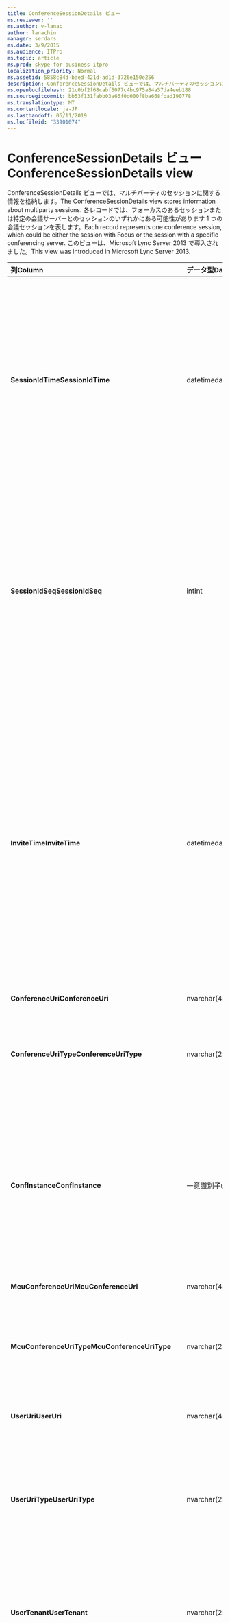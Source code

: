 ```yaml
---
title: ConferenceSessionDetails ビュー
ms.reviewer: ''
ms.author: v-lanac
author: lanachin
manager: serdars
ms.date: 3/9/2015
ms.audience: ITPro
ms.topic: article
ms.prod: skype-for-business-itpro
localization_priority: Normal
ms.assetid: 5858c84d-baed-421d-ad1d-3726e150e256
description: ConferenceSessionDetails ビューでは、マルチパーティのセッションに関する情報を格納します。 各レコードでは、フォーカスのあるセッションまたは特定の会議サーバーとのセッションのいずれかにある可能性があります 1 つの会議セッションを表します。 このビューは、Microsoft Lync Server 2013 で導入されました。
ms.openlocfilehash: 21c0bf2f68cabf5077c4bc975a84a57da4eeb188
ms.sourcegitcommit: bb53f131fabb03a66f0d000f8ba668fbad190778
ms.translationtype: MT
ms.contentlocale: ja-JP
ms.lasthandoff: 05/11/2019
ms.locfileid: "33901074"
---
```

# <a name="conferencesessiondetails-view"></a><span data-ttu-id="df42a-105">ConferenceSessionDetails ビュー</span><span class="sxs-lookup"><span data-stu-id="df42a-105">ConferenceSessionDetails view</span></span>
 
<span data-ttu-id="df42a-106">ConferenceSessionDetails ビューでは、マルチパーティのセッションに関する情報を格納します。</span><span class="sxs-lookup"><span data-stu-id="df42a-106">The ConferenceSessionDetails view stores information about multiparty sessions.</span></span> <span data-ttu-id="df42a-107">各レコードでは、フォーカスのあるセッションまたは特定の会議サーバーとのセッションのいずれかにある可能性があります 1 つの会議セッションを表します。</span><span class="sxs-lookup"><span data-stu-id="df42a-107">Each record represents one conference session, which could be either the session with Focus or the session with a specific conferencing server.</span></span> <span data-ttu-id="df42a-108">このビューは、Microsoft Lync Server 2013 で導入されました。</span><span class="sxs-lookup"><span data-stu-id="df42a-108">This view was introduced in Microsoft Lync Server 2013.</span></span>
  
|<span data-ttu-id="df42a-109">**列**</span><span class="sxs-lookup"><span data-stu-id="df42a-109">**Column**</span></span>|<span data-ttu-id="df42a-110">**データ型**</span><span class="sxs-lookup"><span data-stu-id="df42a-110">**Data Type**</span></span>|<span data-ttu-id="df42a-111">**詳細**</span><span class="sxs-lookup"><span data-stu-id="df42a-111">**Details**</span></span>|
|:-----|:-----|:-----|
|<span data-ttu-id="df42a-112">**SessionIdTime**</span><span class="sxs-lookup"><span data-stu-id="df42a-112">**SessionIdTime**</span></span> <br/> |<span data-ttu-id="df42a-113">datetime</span><span class="sxs-lookup"><span data-stu-id="df42a-113">datetime</span></span>  <br/> |<span data-ttu-id="df42a-114">セッションの要求の時間です。</span><span class="sxs-lookup"><span data-stu-id="df42a-114">Time of session request.</span></span> <span data-ttu-id="df42a-115">セッションを一意に識別するのには SessionIdSeq と組み合わせてを使用します。</span><span class="sxs-lookup"><span data-stu-id="df42a-115">Used in conjunction with SessionIdSeq to uniquely identify a session.</span></span> <span data-ttu-id="df42a-116">[Skype のビジネス サーバー 2015 のテーブル」ダイアログ ボックス](dialogs.md)の詳細についてを参照してください。</span><span class="sxs-lookup"><span data-stu-id="df42a-116">See the [Dialogs table in Skype for Business Server 2015](dialogs.md) for more information.</span></span> <br/> |
|<span data-ttu-id="df42a-117">**SessionIdSeq**</span><span class="sxs-lookup"><span data-stu-id="df42a-117">**SessionIdSeq**</span></span> <br/> |<span data-ttu-id="df42a-118">int</span><span class="sxs-lookup"><span data-stu-id="df42a-118">int</span></span>  <br/> |<span data-ttu-id="df42a-119">セッションを識別する ID 番号。</span><span class="sxs-lookup"><span data-stu-id="df42a-119">ID number to identify the session.</span></span> <span data-ttu-id="df42a-120">セッションを一意に識別するのには SessionIdTime と組み合わせてを使用します。</span><span class="sxs-lookup"><span data-stu-id="df42a-120">Used in conjunction with SessionIdTime to uniquely identify a session.</span></span> <span data-ttu-id="df42a-121">[Skype のビジネス サーバー 2015 のテーブル」ダイアログ ボックス](dialogs.md)の詳細についてを参照してください。</span><span class="sxs-lookup"><span data-stu-id="df42a-121">See the [Dialogs table in Skype for Business Server 2015](dialogs.md) for more information.</span></span> <br/> |
|<span data-ttu-id="df42a-122">**InviteTime**</span><span class="sxs-lookup"><span data-stu-id="df42a-122">**InviteTime**</span></span> <br/> |<span data-ttu-id="df42a-123">datetime</span><span class="sxs-lookup"><span data-stu-id="df42a-123">datetime</span></span>  <br/> |<span data-ttu-id="df42a-124">最初の INVITE 要求の時間です。</span><span class="sxs-lookup"><span data-stu-id="df42a-124">Time of the first INVITE request.</span></span> <span data-ttu-id="df42a-125">このフィールドは通常、セッションの初期の INVITE メッセージから生成されたデータが設定されます。</span><span class="sxs-lookup"><span data-stu-id="df42a-125">This field is typically populated by data generated from the initial INVITE message in the session.</span></span> <span data-ttu-id="df42a-126">招待メッセージが表示されない場合は、日付と時刻の最初の関連する SIP メッセージ (BYE、[キャンセル]、メッセージ、または情報) を持つフィールドが設定されます。</span><span class="sxs-lookup"><span data-stu-id="df42a-126">If there is no INVITE message then the field is populated with the date and time of the first relevant SIP message (BYE, CANCEL, MESSAGE, or INFO).</span></span>  <br/> |
|<span data-ttu-id="df42a-127">**ConferenceUri**</span><span class="sxs-lookup"><span data-stu-id="df42a-127">**ConferenceUri**</span></span> <br/> |<span data-ttu-id="df42a-128">nvarchar(450)</span><span class="sxs-lookup"><span data-stu-id="df42a-128">nvarchar(450)</span></span>  <br/> |<span data-ttu-id="df42a-129">会議の URI。</span><span class="sxs-lookup"><span data-stu-id="df42a-129">URI of the conference.</span></span>  <br/> |
|<span data-ttu-id="df42a-130">**ConferenceUriType**</span><span class="sxs-lookup"><span data-stu-id="df42a-130">**ConferenceUriType**</span></span> <br/> |<span data-ttu-id="df42a-131">nvarchar(256)</span><span class="sxs-lookup"><span data-stu-id="df42a-131">nvarchar(256)</span></span>  <br/> |<span data-ttu-id="df42a-132">電話会議 URI の種類。</span><span class="sxs-lookup"><span data-stu-id="df42a-132">Type of conference URI.</span></span> <span data-ttu-id="df42a-133">詳細については、 [UriTypes テーブル](uritypes.md)を参照してください。</span><span class="sxs-lookup"><span data-stu-id="df42a-133">See the [UriTypes table](uritypes.md) for more information.</span></span> <br/> |
|<span data-ttu-id="df42a-134">**ConfInstance**</span><span class="sxs-lookup"><span data-stu-id="df42a-134">**ConfInstance**</span></span> <br/> |<span data-ttu-id="df42a-135">一意識別子</span><span class="sxs-lookup"><span data-stu-id="df42a-135">uniqueidentifier</span></span>  <br/> |<span data-ttu-id="df42a-136">定期的な会議のインスタンスを区別する識別子です。</span><span class="sxs-lookup"><span data-stu-id="df42a-136">Identifier that differentiates between instances of recurring conferences.</span></span> <span data-ttu-id="df42a-137">各定期的な会議のインスタンスには、別の ConfInstance 値が同じ ConferenceURI があります。</span><span class="sxs-lookup"><span data-stu-id="df42a-137">Each recurring conference instance has the same ConferenceURI but a different ConfInstance value.</span></span>  <br/> |
|<span data-ttu-id="df42a-138">**McuConferenceUri**</span><span class="sxs-lookup"><span data-stu-id="df42a-138">**McuConferenceUri**</span></span> <br/> |<span data-ttu-id="df42a-139">nvarchar(450)</span><span class="sxs-lookup"><span data-stu-id="df42a-139">nvarchar(450)</span></span>  <br/> |<span data-ttu-id="df42a-140">会議サーバーの URI。</span><span class="sxs-lookup"><span data-stu-id="df42a-140">URI of the conferencing server.</span></span>  <br/> |
|<span data-ttu-id="df42a-141">**McuConferenceUriType**</span><span class="sxs-lookup"><span data-stu-id="df42a-141">**McuConferenceUriType**</span></span> <br/> |<span data-ttu-id="df42a-142">nvarchar(256)</span><span class="sxs-lookup"><span data-stu-id="df42a-142">nvarchar(256)</span></span>  <br/> |<span data-ttu-id="df42a-143">会議サーバーの URI の種類です。</span><span class="sxs-lookup"><span data-stu-id="df42a-143">Type of conferencing server URI.</span></span> <span data-ttu-id="df42a-144">詳細については、 [UriTypes テーブル](uritypes.md)を参照してください。</span><span class="sxs-lookup"><span data-stu-id="df42a-144">See the [UriTypes table](uritypes.md) for more information.</span></span> <br/> |
|<span data-ttu-id="df42a-145">**UserUri**</span><span class="sxs-lookup"><span data-stu-id="df42a-145">**UserUri**</span></span> <br/> |<span data-ttu-id="df42a-146">nvarchar(450)</span><span class="sxs-lookup"><span data-stu-id="df42a-146">nvarchar(450)</span></span>  <br/> |<span data-ttu-id="df42a-147">セッションに関連するユーザーの URI。</span><span class="sxs-lookup"><span data-stu-id="df42a-147">URI of the user involved in the session.</span></span>  <br/> |
|<span data-ttu-id="df42a-148">**UserUriType**</span><span class="sxs-lookup"><span data-stu-id="df42a-148">**UserUriType**</span></span> <br/> |<span data-ttu-id="df42a-149">nvarchar(256)</span><span class="sxs-lookup"><span data-stu-id="df42a-149">nvarchar(256)</span></span>  <br/> |<span data-ttu-id="df42a-150">セッションの一部であったが、ユーザーの URI の種類です。</span><span class="sxs-lookup"><span data-stu-id="df42a-150">Type of URI of the user whose was part of the session.</span></span> <span data-ttu-id="df42a-151">詳細については、 [UriTypes テーブル](uritypes.md)を参照してください。</span><span class="sxs-lookup"><span data-stu-id="df42a-151">See the [UriTypes table](uritypes.md) for more information.</span></span> <br/> |
|<span data-ttu-id="df42a-152">**UserTenant**</span><span class="sxs-lookup"><span data-stu-id="df42a-152">**UserTenant**</span></span> <br/> |<span data-ttu-id="df42a-153">nvarchar(256)</span><span class="sxs-lookup"><span data-stu-id="df42a-153">nvarchar(256)</span></span>  <br/> |<span data-ttu-id="df42a-154">セッションの一部であったが、ユーザーのテナントです。</span><span class="sxs-lookup"><span data-stu-id="df42a-154">Tenant of the user whose was part of the session.</span></span> <span data-ttu-id="df42a-155">詳細については[テナントのテーブル](tenants.md)を参照してください。</span><span class="sxs-lookup"><span data-stu-id="df42a-155">See the [Tenants table](tenants.md) for more information.</span></span> <br/> |
|<span data-ttu-id="df42a-156">**UserEndpointId**</span><span class="sxs-lookup"><span data-stu-id="df42a-156">**UserEndpointId**</span></span> <br/> |<span data-ttu-id="df42a-157">一意識別子</span><span class="sxs-lookup"><span data-stu-id="df42a-157">uniqueidentifier</span></span>  <br/> |<span data-ttu-id="df42a-158">セッションの一部であったが、ユーザーの一意の識別子です。</span><span class="sxs-lookup"><span data-stu-id="df42a-158">Unique identifier of the user whose was part of the session.</span></span>  <br/> |
|<span data-ttu-id="df42a-159">**EndTime**</span><span class="sxs-lookup"><span data-stu-id="df42a-159">**EndTime**</span></span> <br/> |<span data-ttu-id="df42a-160">datetime</span><span class="sxs-lookup"><span data-stu-id="df42a-160">datetime</span></span>  <br/> |<span data-ttu-id="df42a-161">セッションの終了時間です。</span><span class="sxs-lookup"><span data-stu-id="df42a-161">End time of the session.</span></span>  <br/> |
|<span data-ttu-id="df42a-162">**ConferenceClientVersion**</span><span class="sxs-lookup"><span data-stu-id="df42a-162">**ConferenceClientVersion**</span></span> <br/> |<span data-ttu-id="df42a-163">nvarchar(256)</span><span class="sxs-lookup"><span data-stu-id="df42a-163">nvarchar(256)</span></span>  <br/> |<span data-ttu-id="df42a-164">会議サーバーのバージョンです。</span><span class="sxs-lookup"><span data-stu-id="df42a-164">Version of conference server.</span></span>  <br/> |
|<span data-ttu-id="df42a-165">**ConferenceClientType**</span><span class="sxs-lookup"><span data-stu-id="df42a-165">**ConferenceClientType**</span></span> <br/> |<span data-ttu-id="df42a-166">int</span><span class="sxs-lookup"><span data-stu-id="df42a-166">int</span></span>  <br/> |<span data-ttu-id="df42a-167">会議サーバーの種類です。</span><span class="sxs-lookup"><span data-stu-id="df42a-167">Type of conference server.</span></span> <span data-ttu-id="df42a-168">詳細については、 [UserAgentDef テーブル](useragentdef.md)を参照してください。</span><span class="sxs-lookup"><span data-stu-id="df42a-168">See the [UserAgentDef table](useragentdef.md) for more information.</span></span> <br/> |
|<span data-ttu-id="df42a-169">**ConferenceCategory**</span><span class="sxs-lookup"><span data-stu-id="df42a-169">**ConferenceCategory**</span></span> <br/> |<span data-ttu-id="df42a-170">nvarchar(64)</span><span class="sxs-lookup"><span data-stu-id="df42a-170">nvarchar(64)</span></span>  <br/> |<span data-ttu-id="df42a-171">会議サーバーのカテゴリです。</span><span class="sxs-lookup"><span data-stu-id="df42a-171">Conference server category.</span></span>  <br/> |
|<span data-ttu-id="df42a-172">**UserClientVersion**</span><span class="sxs-lookup"><span data-stu-id="df42a-172">**UserClientVersion**</span></span> <br/> |<span data-ttu-id="df42a-173">nvarchar(256)</span><span class="sxs-lookup"><span data-stu-id="df42a-173">nvarchar(256)</span></span>  <br/> |<span data-ttu-id="df42a-174">セッションに参加したユーザーが使用するクライアントのバージョンです。</span><span class="sxs-lookup"><span data-stu-id="df42a-174">Version of client used by the user who participated in the session.</span></span>  <br/> |
|<span data-ttu-id="df42a-175">**UserClientType**</span><span class="sxs-lookup"><span data-stu-id="df42a-175">**UserClientType**</span></span> <br/> |<span data-ttu-id="df42a-176">int</span><span class="sxs-lookup"><span data-stu-id="df42a-176">int</span></span>  <br/> |<span data-ttu-id="df42a-177">セッションに参加したユーザーによって使用されるクライアントです。</span><span class="sxs-lookup"><span data-stu-id="df42a-177">Client used by the user who participated in the session.</span></span> <span data-ttu-id="df42a-178">詳細については、 [UserAgentDef テーブル](useragentdef.md)を参照してください。</span><span class="sxs-lookup"><span data-stu-id="df42a-178">See the [UserAgentDef table](useragentdef.md) for more details.</span></span> <br/> |
|<span data-ttu-id="df42a-179">**UserClientCategory**</span><span class="sxs-lookup"><span data-stu-id="df42a-179">**UserClientCategory**</span></span> <br/> |<span data-ttu-id="df42a-180">nvarchar(64)</span><span class="sxs-lookup"><span data-stu-id="df42a-180">nvarchar(64)</span></span>  <br/> |<span data-ttu-id="df42a-181">セッションの一部であったユーザーが使用するクライアントのカテゴリの名前です。</span><span class="sxs-lookup"><span data-stu-id="df42a-181">Name of the category of the client used by the user who was part of the session.</span></span>  <br/> |
|<span data-ttu-id="df42a-182">**OnBehalfOfUri**</span><span class="sxs-lookup"><span data-stu-id="df42a-182">**OnBehalfOfUri**</span></span> <br/> |<span data-ttu-id="df42a-183">nvarchar(450)</span><span class="sxs-lookup"><span data-stu-id="df42a-183">nvarchar(450)</span></span>  <br/> |<span data-ttu-id="df42a-184">セッションが開始したユーザーの URI。</span><span class="sxs-lookup"><span data-stu-id="df42a-184">URI of the user on whose behalf the session was started.</span></span>  <br/> |
|<span data-ttu-id="df42a-185">**OnBehalfOfUriType**</span><span class="sxs-lookup"><span data-stu-id="df42a-185">**OnBehalfOfUriType**</span></span> <br/> |<span data-ttu-id="df42a-186">nvarchar(256)</span><span class="sxs-lookup"><span data-stu-id="df42a-186">nvarchar(256)</span></span>  <br/> |<span data-ttu-id="df42a-187">セッションが開始したユーザーの URI の種類です。</span><span class="sxs-lookup"><span data-stu-id="df42a-187">Type of URI of the user on whose behalf the session was started.</span></span> <span data-ttu-id="df42a-188">詳細については、 [UriTypes テーブル](uritypes.md)を参照してください。</span><span class="sxs-lookup"><span data-stu-id="df42a-188">See the [UriTypes table](uritypes.md) for more information.</span></span> <br/> |
|<span data-ttu-id="df42a-189">**OnBehalfOfTenant**</span><span class="sxs-lookup"><span data-stu-id="df42a-189">**OnBehalfOfTenant**</span></span> <br/> |<span data-ttu-id="df42a-190">nvarchar(256)</span><span class="sxs-lookup"><span data-stu-id="df42a-190">nvarchar(256)</span></span>  <br/> |<span data-ttu-id="df42a-191">テナントのユーザーのセッションを開始したユーザーの代わりにします。</span><span class="sxs-lookup"><span data-stu-id="df42a-191">Tenant of the user whose on behalf the session was started.</span></span> <span data-ttu-id="df42a-192">詳細については[テナントのテーブル](tenants.md)を参照してください。</span><span class="sxs-lookup"><span data-stu-id="df42a-192">See the [Tenants table](tenants.md) for more information.</span></span> <br/> |
|<span data-ttu-id="df42a-193">**ReferredByUri**</span><span class="sxs-lookup"><span data-stu-id="df42a-193">**ReferredByUri**</span></span> <br/> |<span data-ttu-id="df42a-194">nvarchar(450)</span><span class="sxs-lookup"><span data-stu-id="df42a-194">nvarchar(450)</span></span>  <br/> |<span data-ttu-id="df42a-195">セッションを参照しているユーザーの URI。</span><span class="sxs-lookup"><span data-stu-id="df42a-195">URI of the user who referred the session.</span></span>  <br/> |
|<span data-ttu-id="df42a-196">**ReferredByUriType**</span><span class="sxs-lookup"><span data-stu-id="df42a-196">**ReferredByUriType**</span></span> <br/> |<span data-ttu-id="df42a-197">nvarchar(256)</span><span class="sxs-lookup"><span data-stu-id="df42a-197">nvarchar(256)</span></span>  <br/> |<span data-ttu-id="df42a-198">セッションを参照しているユーザーの URI の種類です。</span><span class="sxs-lookup"><span data-stu-id="df42a-198">Type of URI of the user who referred the session.</span></span> <span data-ttu-id="df42a-199">詳細については、 [UriTypes テーブル](uritypes.md)を参照してください。</span><span class="sxs-lookup"><span data-stu-id="df42a-199">See the [UriTypes table](uritypes.md) for more information.</span></span> <br/> |
|<span data-ttu-id="df42a-200">**ReferredByUriTenant**</span><span class="sxs-lookup"><span data-stu-id="df42a-200">**ReferredByUriTenant**</span></span> <br/> |<span data-ttu-id="df42a-201">nvarchar(256)</span><span class="sxs-lookup"><span data-stu-id="df42a-201">nvarchar(256)</span></span>  <br/> |<span data-ttu-id="df42a-202">セッションを参照しているユーザーのテナントです。</span><span class="sxs-lookup"><span data-stu-id="df42a-202">Tenant of the user who referred the session.</span></span> <span data-ttu-id="df42a-203">詳細については[テナントのテーブル](tenants.md)を参照してください。</span><span class="sxs-lookup"><span data-stu-id="df42a-203">See the [Tenants table](tenants.md) for more information.</span></span> <br/> |
|<span data-ttu-id="df42a-204">**DialogId**</span><span class="sxs-lookup"><span data-stu-id="df42a-204">**DialogId**</span></span> <br/> |<span data-ttu-id="df42a-205">varstring(775)</span><span class="sxs-lookup"><span data-stu-id="df42a-205">varstring(775)</span></span>  <br/> |<span data-ttu-id="df42a-206">SIP ダイアログの id。</span><span class="sxs-lookup"><span data-stu-id="df42a-206">SIP dialog ID.</span></span> <span data-ttu-id="df42a-207">形式は、します。</span><span class="sxs-lookup"><span data-stu-id="df42a-207">The format is</span></span>  <br/> <span data-ttu-id="df42a-208">: ダイアログ; タグからタグに</span><span class="sxs-lookup"><span data-stu-id="df42a-208">:dialog;from-tag;to-tag</span></span>  <br/> |
|<span data-ttu-id="df42a-209">**ReplaceDialogIdTime**</span><span class="sxs-lookup"><span data-stu-id="df42a-209">**ReplaceDialogIdTime**</span></span> <br/> |<span data-ttu-id="df42a-210">datetime</span><span class="sxs-lookup"><span data-stu-id="df42a-210">datetime</span></span>  <br/> |<span data-ttu-id="df42a-211">現在のセッションによって置き換えられたダイアログ ボックスを識別する ID 番号。</span><span class="sxs-lookup"><span data-stu-id="df42a-211">ID number to identify the dialog which was replaced by current session.</span></span> <span data-ttu-id="df42a-212">[Skype のビジネス サーバー 2015 のテーブル」ダイアログ ボックス](dialogs.md)の詳細についてを参照してください。</span><span class="sxs-lookup"><span data-stu-id="df42a-212">See the [Dialogs table in Skype for Business Server 2015](dialogs.md) for more information.</span></span> <br/> |
|<span data-ttu-id="df42a-213">**ReplaceDialogIdSeq**</span><span class="sxs-lookup"><span data-stu-id="df42a-213">**ReplaceDialogIdSeq**</span></span> <br/> |<span data-ttu-id="df42a-214">int</span><span class="sxs-lookup"><span data-stu-id="df42a-214">int</span></span>  <br/> |<span data-ttu-id="df42a-215">セッションを識別する ID 番号。</span><span class="sxs-lookup"><span data-stu-id="df42a-215">ID number to identify the session.</span></span> <span data-ttu-id="df42a-216">このセッションによって置き換えられるセッションを一意に識別するのには ReplaceDialogIdTime と組み合わせて使用します。</span><span class="sxs-lookup"><span data-stu-id="df42a-216">Used in conjunction with ReplaceDialogIdTime to uniquely identify a session that is replaced by this session.</span></span> <span data-ttu-id="df42a-217">[Skype のビジネス サーバー 2015 のテーブル」ダイアログ ボックス](dialogs.md)の詳細についてを参照してください。</span><span class="sxs-lookup"><span data-stu-id="df42a-217">See the [Dialogs table in Skype for Business Server 2015](dialogs.md) for more information.</span></span> <br/> |
|<span data-ttu-id="df42a-218">**ReplacesDialogId**</span><span class="sxs-lookup"><span data-stu-id="df42a-218">**ReplacesDialogId**</span></span> <br/> |<span data-ttu-id="df42a-219">varchar(775)</span><span class="sxs-lookup"><span data-stu-id="df42a-219">varchar(775)</span></span>  <br/> |<span data-ttu-id="df42a-220">セッションの置換] ダイアログの ID を SIP します。</span><span class="sxs-lookup"><span data-stu-id="df42a-220">SIP dialog ID the session replaces.</span></span> <span data-ttu-id="df42a-221">フォーマット、です。</span><span class="sxs-lookup"><span data-stu-id="df42a-221">The format of the is:</span></span>  <br/> <span data-ttu-id="df42a-222">ダイアログ; タグからタグに</span><span class="sxs-lookup"><span data-stu-id="df42a-222">dialog;from-tag;to-tag</span></span>  <br/> |
|<span data-ttu-id="df42a-223">**IsStartedByConfServer**</span><span class="sxs-lookup"><span data-stu-id="df42a-223">**IsStartedByConfServer**</span></span> <br/> |<span data-ttu-id="df42a-224">bit</span><span class="sxs-lookup"><span data-stu-id="df42a-224">bit</span></span>  <br/> |<span data-ttu-id="df42a-225">会議サーバーでセッションを開始したかどうかを示します。</span><span class="sxs-lookup"><span data-stu-id="df42a-225">Indicates whether the session was started by the conferencing server.</span></span>  <br/> |
|<span data-ttu-id="df42a-226">**IsEndedByConfServer**</span><span class="sxs-lookup"><span data-stu-id="df42a-226">**IsEndedByConfServer**</span></span> <br/> |<span data-ttu-id="df42a-227">bit</span><span class="sxs-lookup"><span data-stu-id="df42a-227">bit</span></span>  <br/> |<span data-ttu-id="df42a-228">会議サーバーによってセッションが終了したかどうかを示します。</span><span class="sxs-lookup"><span data-stu-id="df42a-228">Indicates whether the session was ended by the conferencing server.</span></span>  <br/> |
|<span data-ttu-id="df42a-229">**IsUserInternal**</span><span class="sxs-lookup"><span data-stu-id="df42a-229">**IsUserInternal**</span></span> <br/> |<span data-ttu-id="df42a-230">bit</span><span class="sxs-lookup"><span data-stu-id="df42a-230">bit</span></span>  <br/> |<span data-ttu-id="df42a-231">内部ネットワークからユーザーにログインするかどうかを示します。</span><span class="sxs-lookup"><span data-stu-id="df42a-231">Indicates whether the user logged on from the internal network.</span></span>  <br/> |
|<span data-ttu-id="df42a-232">**ResponseTime**</span><span class="sxs-lookup"><span data-stu-id="df42a-232">**ResponseTime**</span></span> <br/> |<span data-ttu-id="df42a-233">datetime</span><span class="sxs-lookup"><span data-stu-id="df42a-233">datetime</span></span>  <br/> |<span data-ttu-id="df42a-234">最初の INVITE メッセージへの応答の時間です。</span><span class="sxs-lookup"><span data-stu-id="df42a-234">Time of the response to the first INVITE message.</span></span> <span data-ttu-id="df42a-235">このフィールドは通常、セッションの初期の INVITE メッセージから生成されたデータが設定されます。</span><span class="sxs-lookup"><span data-stu-id="df42a-235">This field is typically populated by data generated from the initial INVITE message in the session.</span></span> <span data-ttu-id="df42a-236">招待メッセージが表示されない場合は、日付と時刻の最初の関連する SIP メッセージ (BYE、[キャンセル]、メッセージ、または情報) を持つフィールドが設定されます。</span><span class="sxs-lookup"><span data-stu-id="df42a-236">If there is no INVITE message then the field is populated with the date and time of the first relevant SIP message (BYE, CANCEL, MESSAGE, or INFO).</span></span>  <br/> |
|<span data-ttu-id="df42a-237">**ResponseCode**</span><span class="sxs-lookup"><span data-stu-id="df42a-237">**ResponseCode**</span></span> <br/> |<span data-ttu-id="df42a-238">int</span><span class="sxs-lookup"><span data-stu-id="df42a-238">int</span></span>  <br/> |<span data-ttu-id="df42a-239">セッションへの招待に SIP 応答コード。</span><span class="sxs-lookup"><span data-stu-id="df42a-239">SIP response code to the session invitation.</span></span> <span data-ttu-id="df42a-240">このフィールドは通常、セッションの初期の INVITE メッセージから生成されたデータが設定されます。</span><span class="sxs-lookup"><span data-stu-id="df42a-240">This field is typically populated by data generated from the initial INVITE message in the session.</span></span> <span data-ttu-id="df42a-241">招待メッセージが表示されない場合は、日付と時刻の最初の関連する SIP メッセージ (BYE、[キャンセル]、メッセージ、または情報) を持つフィールドが設定されます。</span><span class="sxs-lookup"><span data-stu-id="df42a-241">If there is no INVITE message then the field is populated with the date and time of the first relevant SIP message (BYE, CANCEL, MESSAGE, or INFO).</span></span>  <br/> |
|<span data-ttu-id="df42a-242">**DiagnosticId**</span><span class="sxs-lookup"><span data-stu-id="df42a-242">**DiagnosticId**</span></span> <br/> |<span data-ttu-id="df42a-243">int</span><span class="sxs-lookup"><span data-stu-id="df42a-243">int</span></span>  <br/> |<span data-ttu-id="df42a-244">診断 ID は、セッションから SIP ヘッダーを取得します。</span><span class="sxs-lookup"><span data-stu-id="df42a-244">Diagnostic ID captured from session SIP headers.</span></span>  <br/> |
|<span data-ttu-id="df42a-245">**コンテンツ タイプ**</span><span class="sxs-lookup"><span data-stu-id="df42a-245">**ContentType**</span></span> <br/> |<span data-ttu-id="df42a-246">nvarchar(256)</span><span class="sxs-lookup"><span data-stu-id="df42a-246">nvarchar(256)</span></span>  <br/> |<span data-ttu-id="df42a-247">セッションのコンテンツ タイプ。</span><span class="sxs-lookup"><span data-stu-id="df42a-247">Content type for the session.</span></span>  <br/> |
|<span data-ttu-id="df42a-248">**FrontEnd**</span><span class="sxs-lookup"><span data-stu-id="df42a-248">**FrontEnd**</span></span> <br/> |<span data-ttu-id="df42a-249">nvarchar(256)</span><span class="sxs-lookup"><span data-stu-id="df42a-249">nvarchar(256)</span></span>  <br/> |<span data-ttu-id="df42a-250">セッションのデータをキャプチャするフロント エンド サーバーの FQDN です。</span><span class="sxs-lookup"><span data-stu-id="df42a-250">FQDN of the Front End server that captured the data for the session.</span></span>  <br/> |
|<span data-ttu-id="df42a-251">**Pool**</span><span class="sxs-lookup"><span data-stu-id="df42a-251">**Pool**</span></span> <br/> |<span data-ttu-id="df42a-252">nvarchar(256)</span><span class="sxs-lookup"><span data-stu-id="df42a-252">nvarchar(256)</span></span>  <br/> |<span data-ttu-id="df42a-253">セッションのデータをキャプチャするプールの FQDN です。</span><span class="sxs-lookup"><span data-stu-id="df42a-253">FQDN of the pool that captured the data for the session.</span></span>  <br/> |
|<span data-ttu-id="df42a-254">**MediationServer**</span><span class="sxs-lookup"><span data-stu-id="df42a-254">**MediationServer**</span></span> <br/> |<span data-ttu-id="df42a-255">nvarchar(256)</span><span class="sxs-lookup"><span data-stu-id="df42a-255">nvarchar(256)</span></span>  <br/> |<span data-ttu-id="df42a-256">仲介サーバーがセッションに参加したユーザーが使用します。</span><span class="sxs-lookup"><span data-stu-id="df42a-256">Mediation Server used by the user who participated in the session.</span></span>  <br/> |
|<span data-ttu-id="df42a-257">**ゲートウェイ**</span><span class="sxs-lookup"><span data-stu-id="df42a-257">**Gateway**</span></span> <br/> |<span data-ttu-id="df42a-258">nvarchar(256)</span><span class="sxs-lookup"><span data-stu-id="df42a-258">nvarchar(256)</span></span>  <br/> |<span data-ttu-id="df42a-259">参加したユーザーが使用するゲートウェイ セッションです。</span><span class="sxs-lookup"><span data-stu-id="df42a-259">Gateway used by the user who participated the session.</span></span>  <br/> |
|<span data-ttu-id="df42a-260">**EdgeServer**</span><span class="sxs-lookup"><span data-stu-id="df42a-260">**EdgeServer**</span></span> <br/> |<span data-ttu-id="df42a-261">nvarchar(256)</span><span class="sxs-lookup"><span data-stu-id="df42a-261">nvarchar(256)</span></span>  <br/> |<span data-ttu-id="df42a-262">セッションに参加したユーザーが使用するエッジ サーバーの FQDN です。</span><span class="sxs-lookup"><span data-stu-id="df42a-262">FQDN of the Edge server used by the user who participated in the session.</span></span>  <br/> |
|<span data-ttu-id="df42a-263">**UserFlag**</span><span class="sxs-lookup"><span data-stu-id="df42a-263">**UserFlag**</span></span> <br/> |<span data-ttu-id="df42a-264">smallint</span><span class="sxs-lookup"><span data-stu-id="df42a-264">smallint</span></span>  <br/> |<span data-ttu-id="df42a-265">セッションに参加したユーザーの属性を示します。</span><span class="sxs-lookup"><span data-stu-id="df42a-265">Indicates the attributes of the user who participated in the session.</span></span> <span data-ttu-id="df42a-266">許可された次の属性の定義。</span><span class="sxs-lookup"><span data-stu-id="df42a-266">The following attribute definitions allowed:</span></span>  <br/> <span data-ttu-id="df42a-267">0x01 - デスクトップ電話と統合</span><span class="sxs-lookup"><span data-stu-id="df42a-267">0x01 - Integrated with desktop phone</span></span>  <br/> |
|<span data-ttu-id="df42a-268">**CallFlag**</span><span class="sxs-lookup"><span data-stu-id="df42a-268">**CallFlag**</span></span> <br/> |<span data-ttu-id="df42a-269">smallint</span><span class="sxs-lookup"><span data-stu-id="df42a-269">smallint</span></span>  <br/> |<span data-ttu-id="df42a-270">呼び出し属性を示します。</span><span class="sxs-lookup"><span data-stu-id="df42a-270">Indicates the call attributes.</span></span> <span data-ttu-id="df42a-271">次の属性の定義が使用できます。</span><span class="sxs-lookup"><span data-stu-id="df42a-271">The following attribute definitions are allowed:</span></span>  <br/> <span data-ttu-id="df42a-272">0x01 - Session0 を再試行します。</span><span class="sxs-lookup"><span data-stu-id="df42a-272">0x01 - Retried Session0</span></span>  <br/> <span data-ttu-id="df42a-273">x02 の応答グループの代わりに、エージェントによって行われた呼び出し</span><span class="sxs-lookup"><span data-stu-id="df42a-273">x02 - A call made by agent on behalf of a Response Group</span></span>  <br/> |
   

